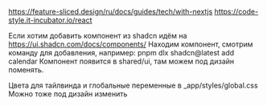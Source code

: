 https://feature-sliced.design/ru/docs/guides/tech/with-nextjs
https://code-style.it-incubator.io/react

Если хотим добавить компонент из shadcn идём на https://ui.shadcn.com/docs/components/
Находим компонент, смотрим команду для добавления, например: pnpm dlx shadcn@latest add calendar
Компонент появится в shared/ui, там можем под дизайн поменять.

Цвета для тайлвинда и глобальные переменные в \_app/styles/global.css Можно тоже под дизайн изменить
